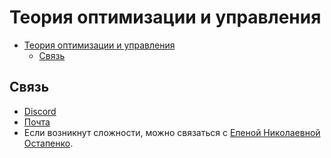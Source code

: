 # Теория оптимизации и управления

- [Теория оптимизации и управления](#теория-оптимизации-и-управления)
  - [Связь](#связь)

## Связь

- [Discord](https://discord.gg/FHJVjWf)
- [Почта](svlut@yandex.ru)
- Если возникнут сложности, можно связаться с [Еленой Николаевной Остапенко](https://vk.com/id50943774).
